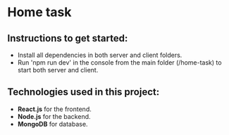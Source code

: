 # Home task

## Instructions to get started:

- Install all dependencies in both server and client folders.
- Run 'npm run dev' in the console from the main folder (/home-task) to start both server and client.

## Technologies used in this project:

- **React.js** for the frontend.
- **Node.js** for the backend.
- **MongoDB** for database.
